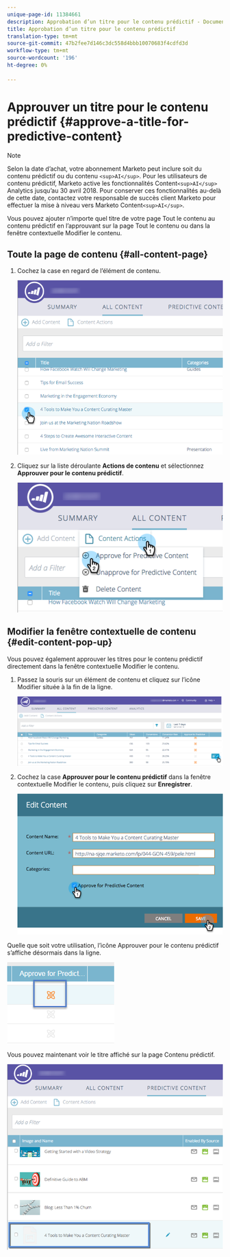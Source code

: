 ```yaml
---
unique-page-id: 11384661
description: Approbation d’un titre pour le contenu prédictif - Documents marketing - Documentation du produit
title: Approbation d’un titre pour le contenu prédictif
translation-type: tm+mt
source-git-commit: 47b2fee7d146c3dc558d4bbb10070683f4cdfd3d
workflow-type: tm+mt
source-wordcount: '196'
ht-degree: 0%

---
```



# Approuver un titre pour le contenu prédictif {#approve-a-title-for-predictive-content}

>[!NOTE]
>
>Selon la date d’achat, votre abonnement Marketo peut inclure soit du contenu prédictif ou du contenu `<sup>AI</sup>`. Pour les utilisateurs de contenu prédictif, Marketo active les fonctionnalités Content`<sup>AI</sup>` Analytics jusqu’au 30 avril 2018. Pour conserver ces fonctionnalités au-delà de cette date, contactez votre responsable de succès client Marketo pour effectuer la mise à niveau vers Marketo Content`<sup>AI</sup>`.

Vous pouvez ajouter n’importe quel titre de votre page Tout le contenu au contenu prédictif en l’approuvant sur la page Tout le contenu ou dans la fenêtre contextuelle Modifier le contenu.

## Toute la page de contenu {#all-content-page}

1. Cochez la case en regard de l’élément de contenu.

   ![](assets/image2017-10-3-9-3a9-3a47.png)

1. Cliquez sur la liste déroulante **Actions de contenu** et sélectionnez **Approuver pour le contenu prédictif**.

   ![](assets/image2017-10-3-9-3a10-3a31.png)

## Modifier la fenêtre contextuelle de contenu {#edit-content-pop-up}

Vous pouvez également approuver les titres pour le contenu prédictif directement dans la fenêtre contextuelle Modifier le contenu.

1. Passez la souris sur un élément de contenu et cliquez sur l’icône Modifier située à la fin de la ligne.

   ![](assets/image2017-10-3-9-3a14-3a55.png)

1. Cochez la case **Approuver pour le contenu prédictif** dans la fenêtre contextuelle Modifier le contenu, puis cliquez sur **Enregistrer**.

   ![](assets/image2017-10-3-9-3a15-3a35.png)

Quelle que soit votre utilisation, l’icône Approuver pour le contenu prédictif s’affiche désormais dans la ligne.

![](assets/five.png)

Vous pouvez maintenant voir le titre affiché sur la page Contenu prédictif.

![](assets/image2017-10-3-9-3a16-3a45.png)

